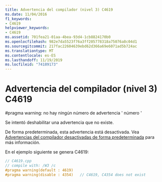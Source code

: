 ```yaml
---
title: Advertencia del compilador (nivel 3) C4619
ms.date: 11/04/2016
f1_keywords:
- C4619
helpviewer_keywords:
- C4619
ms.assetid: 701fea21-01aa-4bea-93d4-1cb8824170b0
ms.openlocfilehash: 982e7da5523f76a3ff205778318a75076a8c04d1
ms.sourcegitcommit: 217fac22604639ebd62d366a69e6071ad5b724ac
ms.translationtype: MT
ms.contentlocale: es-ES
ms.lasthandoff: 11/19/2019
ms.locfileid: "74189173"
---
```

# <a name="compiler-warning-level-3-c4619"></a>Advertencia del compilador (nivel 3) C4619

\#pragma warning: no hay ningún número de advertencia ' número '

Se intentó deshabilitar una advertencia que no existe.

De forma predeterminada, esta advertencia está desactivada. Vea [Advertencias del compilador desactivadas de forma predeterminada](../../preprocessor/compiler-warnings-that-are-off-by-default.md) para más información.

En el ejemplo siguiente se genera C4619:

```cpp
// C4619.cpp
// compile with: /W3 /c
#pragma warning(default : 4619)
#pragma warning(disable : 4354)   // C4619, C4354 does not exist
```